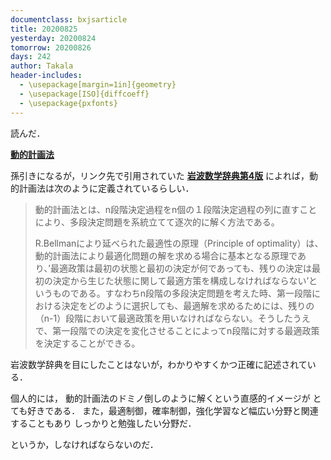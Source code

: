 ```yaml
---
documentclass: bxjsarticle
title: 20200825
yesterday: 20200824
tomorrow: 20200826
days: 242
author: Takala
header-includes:
  - \usepackage[margin=1in]{geometry}
  - \usepackage[ISO]{diffcoeff}
  - \usepackage{pxfonts}
---
```



読んだ．

**[動的計画法](http://mathopt.sakura.ne.jp/dp.html)**


孫引きになるが，リンク先で引用されていた **[岩波数学辞典第4版](https://amzn.to/31pbcxa)**
によれば，動的計画法は次のように定義されているらしい．


>動的計画法とは、n段階決定過程をn個の１段階決定過程の列に直すことにより、多段決定問題を系統立てて逐次的に解く方法である。
>
>R.Bellmanにより延べられた最適性の原理（Principle of optimality）は、動的計画法により最適化問題の解を求める場合に基本となる原理であり、’最適政策は最初の状態と最初の決定が何であっても、残りの決定は最初の決定から生じた状態に関して最適方策を構成しなければならない’というものである。すなわちn段階の多段決定問題を考えた時、第一段階における決定をどのように選択しても、最適解を求めるためには、残りの（n-1）段階において最適政策を用いなければならない。そうしたうえで、第一段階での決定を変化させることによってn段階に対する最適政策を決定することができる。


岩波数学辞典を目にしたことはないが，わかりやすくかつ正確に記述されている．


個人的には，
動的計画法のドミノ倒しのように解くという直感的イメージが
とても好きである．
また，最適制御，確率制御，強化学習など幅広い分野と関連することもあり
しっかりと勉強したい分野だ．


というか，しなければならないのだ．